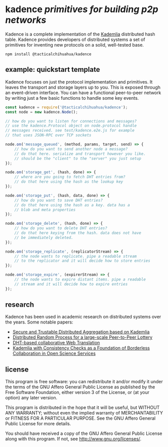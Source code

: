 # kadence *primitives for building p2p networks*

Kadence is a complete implementation of the 
[Kademlia](http://www.scs.stanford.edu/%7Edm/home/papers/kpos.pdf) distributed 
hash table. Kadence provides developers of distributed systems a 
set of primitives for inventing new protocols on a solid, well-tested base.

```
npm install @tacticalchihuahua/kadence
```

## example: quickstart template

Kadence focuses on just the protocol implementation and primitives. It leaves 
the transport and storage layers up to you. This is exposed through an 
event-driven interface. You can have a functional peer-to-peer network 
by writing just a few basic functions to handle some key events.

```js
const kadence = require('@tacticalchihuahua/kadence');
const node = new kadence.Node();

// how do you want to listen for connections and messages?
// use the kadence.Protocol object on node.protocol handle 
// messages received. see test/kadence.e2e.js for example 
// that uses JSON-RPC over TCP sockets

node.on('message_queued', (method, params, target, send) => {
    // how do you want to send another node a message?
    // do that here. serialize and transport however you like.
    // should be the "client" to the "server" you just setup
});

node.on('storage_get', (hash, done) => {
    // where are you going to fetch DHT entries from?
    // do that here using the hash as the lookup key
});

node.on('storage_put', (hash, data, done) => {
    // how do you want to save DHT entries?
    // do that here using the hash as a key. data has a 
    // blob and meta properties
});

node.on('storage_delete', (hash, done) => {
    // how do you want to delete DHT entries?
    // do that here keying from the hash. data does not have 
    // be immediately deleted.
});

node.on('storage_replicate', (replicatorStream) => {
    // the node wants to replicate. pipe a readable stream 
    // to the replicator and it will decide how to store entries
});

node.on('storage_expire', (expirerStream) => {
    // the node wants to expire distant items. pipe a readable
    // stream and it will decide how to expire entries
});

```

## research

Kadence has been used in academic research on distributed systems over the years. 
Some notable papers:

* [Secure and Trustable Distributed Aggregation based on Kademlia](https://arxiv.org/pdf/1709.03265.pdf)
* [Distributed Random Process for a large-scale Peer-to-Peer Lottery](https://hal.inria.fr/hal-01583824/document)
* [DHT-based collaborative Web Translation](https://etd.ohiolink.edu/!etd.send_file?accession=ucin1479821556144121&disposition=inline)
* [Kademlia with Consistency Checks as a Foundation of Borderless Collaboration in Open Science Services](https://www.sciencedirect.com/science/article/pii/S1877050916327041)

## license

This program is free software: you can redistribute it and/or modify
it under the terms of the GNU Affero General Public License as published by
the Free Software Foundation, either version 3 of the License, or
(at your option) any later version.

This program is distributed in the hope that it will be useful,
but WITHOUT ANY WARRANTY; without even the implied warranty of
MERCHANTABILITY or FITNESS FOR A PARTICULAR PURPOSE.  See the
GNU Affero General Public License for more details.

You should have received a copy of the GNU Affero General Public License
along with this program.  If not, see <http://www.gnu.org/licenses/>.



